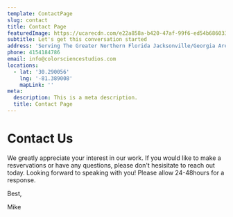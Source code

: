 ```yaml
---
template: ContactPage
slug: contact
title: Contact Page
featuredImage: https://ucarecdn.com/e22a858a-b420-47af-99f6-ed54b6860333/
subtitle: Let's get this conversation started
address: 'Serving The Greater Northern Florida Jacksonville/Georgia Area'
phone: 4154184786
email: info@colorsciencestudios.com
locations:
  - lat: '30.290056'
    lng: '-81.389008'
    mapLink: ''
meta:
  description: This is a meta description.
  title: Contact Page
---
```


# Contact Us

We greatly appreciate your interest in our work. If you would like to make a resvervations or have any questions, please don't hesisitate to reach out today. Looking forward to speaking with you! Please allow 24-48hours for a response.

Best,

Mike

